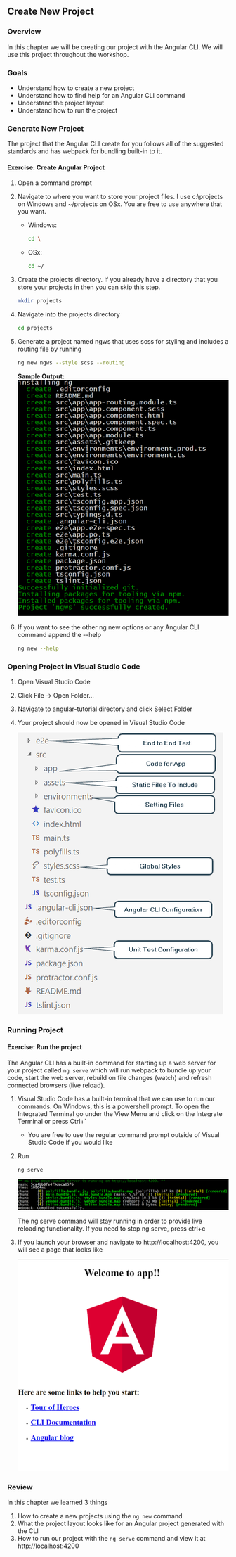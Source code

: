 ## Create New Project

### Overview

In this chapter we will be creating our project with the Angular CLI.  We will use this project throughout the workshop.

### Goals

* Understand how to create a new project
* Understand how to find help for an Angular CLI command
* Understand the project layout
* Understand how to run the project

### Generate New Project

The project that the Angular CLI create for you follows all of the suggested standards and has webpack for bundling built-in to it.    

<h4 class="exercise-start">
    <b>Exercise</b>: Create Angular Project
</h4>

1. Open a command prompt
1. Navigate to where you want to store your project files.  I use c:\projects on Windows and ~/projects on OSx.  You are free to use anywhere that you want. 
    
    * Windows:

        ```bash
        cd \ 
        ```
    * OSx:

        ```bash
        cd ~/
        ```

1. Create the projects directory.  If you already have a directory that you store your projects in then you can skip this step.

    ```bash
    mkdir projects
    ```

1. Navigate into the projects directory

    ```bash
    cd projects
    ```
    
1. Generate a project named ngws that uses scss for styling and includes a routing file by running

    ```bash
    ng new ngws --style scss --routing
    ```

    **Sample Output:**
    ![ng new](images/ng-new.png)

1. If you want to see the other ng new options or any Angular CLI command append the --help

    ```bash
    ng new --help
    ```
    
<div class="exercise-end"></div>


### Opening Project in Visual Studio Code
1. Open Visual Studio Code
1. Click File -> Open Folder...
1. Navigate to angular-tutorial directory and click Select Folder 
1. Your project should now be opened in Visual Studio Code

    ![Project Layout](images/project-layout.png)


### Running Project


<h4 class="exercise-start">
    <b>Exercise</b>: Run the project
</h4>

The Angular CLI has a built-in command for starting up a web server for your project called `ng serve` which will run webpack to bundle up your code, start the web server, rebuild on file changes (watch) and refresh connected browsers (live reload).

1. Visual Studio Code has a built-in terminal that we can use to run our commands.  On Windows, this is a powershell prompt.  To open the Integrated Terminal go under the View Menu and click on the Integrate Terminal or press Ctrl+`
    * You are free to use the regular command prompt outside of Visual Studio Code if you would like
1. Run

    ```bash
    ng serve
    ```

    ![ng serve output](images/ng-serve.png)

    <div class="alert alert-info" role="alert">The ng serve command will stay running in order to provide live reloading functionality.  If you need to stop ng serve, press ctrl+c</div>

1. If you launch your browser and navigate to http://localhost:4200, you will see a page that looks like

    ![app works](images/appworks.png)
    
<div class="exercise-end"></div>


### Review

In this chapter we learned 3 things

1. How to create a new projects using the `ng new` command
1. What the project layout looks like for an Angular project generated with the CLI
1. How to run our project with the `ng serve` command and view it at http://localhost:4200
